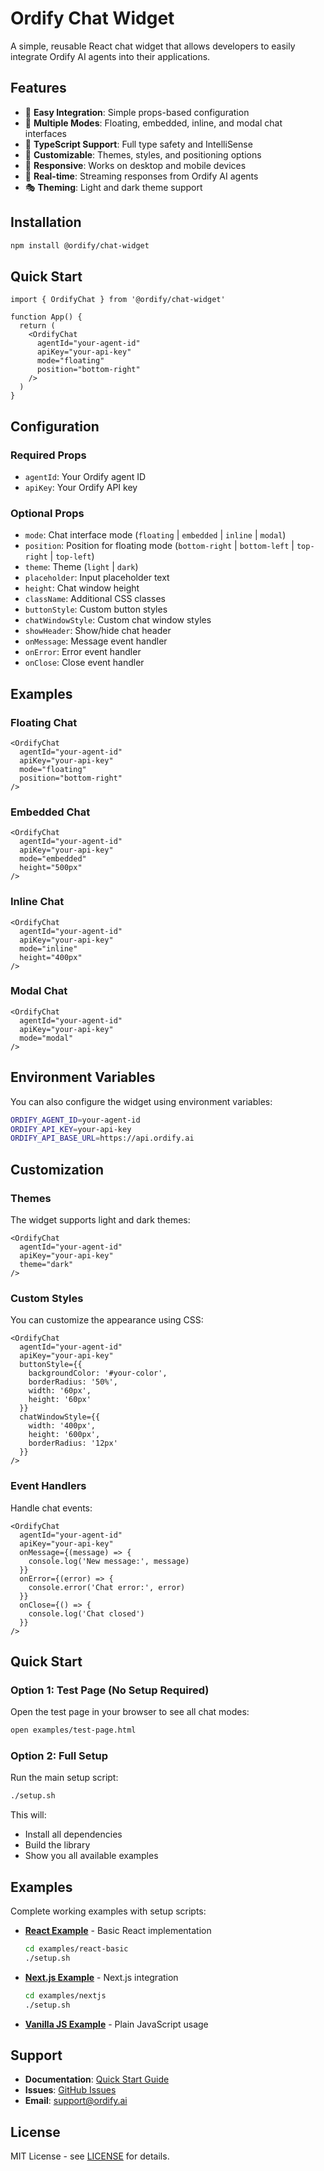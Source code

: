 # Ordify Chat Widget

A simple, reusable React chat widget that allows developers to easily integrate Ordify AI agents into their applications.

## Features

- 🚀 **Easy Integration**: Simple props-based configuration
- 🎨 **Multiple Modes**: Floating, embedded, inline, and modal chat interfaces
- 🎯 **TypeScript Support**: Full type safety and IntelliSense
- 🎨 **Customizable**: Themes, styles, and positioning options
- 📱 **Responsive**: Works on desktop and mobile devices
- 🔄 **Real-time**: Streaming responses from Ordify AI agents
- 🎭 **Theming**: Light and dark theme support

## Installation

```bash
npm install @ordify/chat-widget
```

## Quick Start

```tsx
import { OrdifyChat } from '@ordify/chat-widget'

function App() {
  return (
    <OrdifyChat
      agentId="your-agent-id"
      apiKey="your-api-key"
      mode="floating"
      position="bottom-right"
    />
  )
}
```

## Configuration

### Required Props

- `agentId`: Your Ordify agent ID
- `apiKey`: Your Ordify API key

### Optional Props

- `mode`: Chat interface mode (`floating` | `embedded` | `inline` | `modal`)
- `position`: Position for floating mode (`bottom-right` | `bottom-left` | `top-right` | `top-left`)
- `theme`: Theme (`light` | `dark`)
- `placeholder`: Input placeholder text
- `height`: Chat window height
- `className`: Additional CSS classes
- `buttonStyle`: Custom button styles
- `chatWindowStyle`: Custom chat window styles
- `showHeader`: Show/hide chat header
- `onMessage`: Message event handler
- `onError`: Error event handler
- `onClose`: Close event handler

## Examples

### Floating Chat

```tsx
<OrdifyChat
  agentId="your-agent-id"
  apiKey="your-api-key"
  mode="floating"
  position="bottom-right"
/>
```

### Embedded Chat

```tsx
<OrdifyChat
  agentId="your-agent-id"
  apiKey="your-api-key"
  mode="embedded"
  height="500px"
/>
```

### Inline Chat

```tsx
<OrdifyChat
  agentId="your-agent-id"
  apiKey="your-api-key"
  mode="inline"
  height="400px"
/>
```

### Modal Chat

```tsx
<OrdifyChat
  agentId="your-agent-id"
  apiKey="your-api-key"
  mode="modal"
/>
```

## Environment Variables

You can also configure the widget using environment variables:

```bash
ORDIFY_AGENT_ID=your-agent-id
ORDIFY_API_KEY=your-api-key
ORDIFY_API_BASE_URL=https://api.ordify.ai
```

## Customization

### Themes

The widget supports light and dark themes:

```tsx
<OrdifyChat
  agentId="your-agent-id"
  apiKey="your-api-key"
  theme="dark"
/>
```

### Custom Styles

You can customize the appearance using CSS:

```tsx
<OrdifyChat
  agentId="your-agent-id"
  apiKey="your-api-key"
  buttonStyle={{
    backgroundColor: '#your-color',
    borderRadius: '50%',
    width: '60px',
    height: '60px'
  }}
  chatWindowStyle={{
    width: '400px',
    height: '600px',
    borderRadius: '12px'
  }}
/>
```

### Event Handlers

Handle chat events:

```tsx
<OrdifyChat
  agentId="your-agent-id"
  apiKey="your-api-key"
  onMessage={(message) => {
    console.log('New message:', message)
  }}
  onError={(error) => {
    console.error('Chat error:', error)
  }}
  onClose={() => {
    console.log('Chat closed')
  }}
/>
```

## Quick Start

### Option 1: Test Page (No Setup Required)
Open the test page in your browser to see all chat modes:
```bash
open examples/test-page.html
```

### Option 2: Full Setup
Run the main setup script:
```bash
./setup.sh
```

This will:
- Install all dependencies
- Build the library
- Show you all available examples

## Examples

Complete working examples with setup scripts:

- **[React Example](./examples/react-basic/)** - Basic React implementation
  ```bash
  cd examples/react-basic
  ./setup.sh
  ```

- **[Next.js Example](./examples/nextjs/)** - Next.js integration
  ```bash
  cd examples/nextjs
  ./setup.sh
  ```

- **[Vanilla JS Example](./examples/vanilla-js/)** - Plain JavaScript usage

## Support

- **Documentation**: [Quick Start Guide](./docs/QUICK_START.md)
- **Issues**: [GitHub Issues](https://github.com/Ordify-Ai/chat-widget/issues)
- **Email**: support@ordify.ai

## License

MIT License - see [LICENSE](./LICENSE) for details.